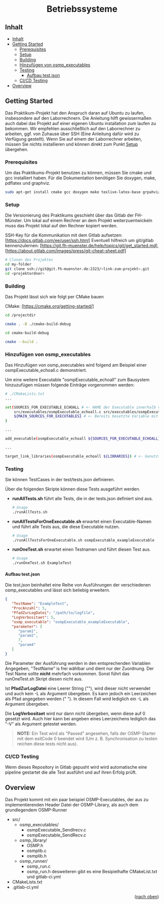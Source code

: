 <a name="readme-top"></a>

<div align="center">
   <h1>
      <b>Betriebssysteme</b>
   </h1>
</div>

## Inhalt

- [Inhalt](#inhalt)
- [Getting Started ](#getting-started-)
  - [Prerequisites](#prerequisites)
  - [Setup](#setup)
  - [Building](#building)
  - [Hinzufügen von osmp\_executables](#hinzufügen-von-osmp_executables)
  - [Testing](#testing)
    - [Aufbau test.json](#aufbau-testjson)
  - [CI/CD Testing](#cicd-testing)
- [Overview ](#overview-)

## Getting Started <a name="getting-started"></a>

Das Praktikum-Projekt hat den Anspruch daran auf Ubuntu zu laufen, insbesondere auf den Laborrechnern. Die Anleitung hilft gewissermaßen auch dabei das Projekt auf einer eigenen Ubuntu installation zum laufen zu bekommen. Wir empfehlen ausschließlich auf den Laborrechner zu arbeiten, ggf. von Zuhause über SSH (Eine Anleitung dafür wird zu Verfügung gestellt). Wenn Sie auf einem der Laborrechner arbeiten, müssen Sie nichts installieren und können direkt zum Punkt [Setup](#setup) übergehen.

### Prerequisites

Um das Praktikums-Projekt benutzen zu können, müssen Sie cmake und gcc installiert haben.
Für die Dokumentation benötigen Sie doxygen, make, pdflatex und graphviz.

```sh
sudo apt-get install cmake gcc doxygen make texlive-latex-base grpahviz
```

### Setup

Die Versionierung des Praktikums geschieht über das Gitlab der FH-Münster. Um lokal auf einem Rechner an dem Projekt weiterzuentwickeln muss das Projekt lokal auf den Rechner kopiert werden.

SSH-Key für die Kommunikation mit dem Gitlab aufsetzen: [https://docs.gitlab.com/ee/user/ssh.html]
Eventuell hilfreich um git/gitlab kennenzulernen: [https://git.fh-muenster.de/help/topics/git/get_started.md], [https://about.gitlab.com/images/press/git-cheat-sheet.pdf]

```sh
# Clonen des Projektes
cd my-folder
git clone ssh://git@git.fh-muenster.de:2323/<link-zum-projekt>.git
cd <projektordner>
```

### Building

Das Projekt lässt sich wie folgt per CMake bauen

CMake: [https://cmake.org/getting-started/]

```sh
cd /projectdir

cmake . -B ./cmake-build-debug

cd cmake-build-debug

cmake --build .
```

### Hinzufügen von osmp_executables

Das Hinzufügen von osmp_executables wird folgend am Beispiel einer osmpExecutable_echoall.c demonstriert.

Um eine weitere Executable "osmpExecutable_echoall" zum Bausystem hinzuzufügen müssen folgende Einträge vorgenommen werden:

```sh
# ./CMakeLists.txt
...

set(SOURCES_FOR_EXECUTABLE_ECHOALL # <- NAME der Executable innerhalb von CMake
    src/executables/osmpExecutable_echoall.c src/executables/osmpExecutable_echoall.h # <- Source und Header Dateien für die Executable
    ${MAIN_SOURCES_FOR_EXECUTABLES} # <- Bereits besetzte Variable mit anderen Dateien, z. B. OSMP.h
) 

...

add_executable(osmpExecutable_echoall ${SOURCES_FOR_EXECUTABLE_ECHOALL} ) # <- Executable bauen lassen

...

target_link_libraries(osmpExecutable_echoall ${LIBRARIES}) # <- Genutzte Bibliotheken linken
```

### Testing

Sie können TestCases in der test/tests.json definieren.

Über die folgenden Skripte können diese Tests ausgeführt werden.

- **runAllTests.sh** führt alle Tests, die in der tests.json definiert sind aus.
  ```sh
  # Usage
  ./runAllTests.sh
  ```
- **runAllTestsForOneExecutable.sh** erwartet einen Executable-Namen und führt alle Tests aus, die diese Executable nutzen.
  ```sh
  # Usage
  ./runAllTestsForOneExecutable.sh osmpExecutable_exampleExecutable
  ```
- **runOneTest.sh** erwartet einen Testnamen und führt diesen Test aus.
  ```sh
  # Usage
  ./runOneTest.sh ExampleTest
  ```

#### Aufbau test.json

Die *test.json* beinhaltet eine Reihe von Ausführungen der verschiedenen osmp_executables und lässt sich beliebig erweitern.

```json
{
   "TestName": "ExampleTest",
   "ProcAnzahl": 5,
   "PfadZurLogDatei": "/path/to/logfile",
   "LogVerbositaet": 5,
   "osmp_executable": "osmpExecutable_exampleExecutable",
   "parameter": [
      "param1",
      "param2",
      7,
      "param4"
   ]
}
```

Die Parameter der Ausführung werden in den entsprechenden Variablen Angegeben, "TestName" is frei wählbar und dient nur der Zuordnung.
Der Test Name sollte **nicht** mehrfach vorkommen. Sonst führt das runOneTest.sh Skript diesen nicht aus.

Ist **PfadZurLogDatei** eine Leerer String (""), wird dieser nicht verwendet und auch kein -L als Argument übergeben.
Es kann jedoch ein Leerzeichen als Pfad angegeben werden (" "). In diesem Fall wird lediglich ein -L als Argument übergeben.

Die **LogVerbositaet** wird nur dann nicht übergeben, wenn diese auf 0 gesetzt wird.
Auch hier kann bei angeben eines Leerzeichens lediglich das "-V" als Argument getestet werden.

>**NOTE:** Ein Test wird als "Passed" angesehen, falls der OSMP-Starter mit dem exitCode 0 beendet wird (Um z. B. Synchronisation zu testen reichen diese tests nicht aus).

### CI/CD Testing

Wenn dieses Repository in Gitlab gepusht wird wird automatische eine pipeline gestartet die alle Test ausführt und auf ihren Erfolg prüft.

## Overview <a name="overview"></a>

Das Projekt kommt mit ein paar beispiel OSMP-Executables, der aus zu implementierenden Header Datei der OSMP-Library, als auch dem grundlegendem OSMP-Runner

- src/
   - osmp_executables/
      - osmpExecutable_SendIrecv.c
      - osmpExecutable_SendRecv.c
   - osmp_library/
      - OSMP.h
      - osmplib.c
      - osmplib.h
   - osmp_runner/
      - osmp_run.c
      - osmp_run.h
        desweiteren gibt es eine Besipielhafte CMakeList.txt und gitlab-ci.yml
- CMakeLists.txt
- .gitlab-ci.yml

<p align="right">(<a href="#readme-top">nach oben</a>)</p>

[def]: #inhalt